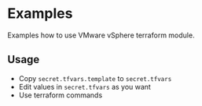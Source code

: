 # Examples

Examples how to use VMware vSphere terraform module.

## Usage

* Copy `secret.tfvars.template` to `secret.tfvars`
* Edit values in `secret.tfvars` as you want
* Use terraform commands
